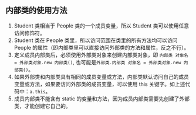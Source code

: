 ## 内部类的使用方法 ##
1. Student 类相当于 People 类的一个成员变量，所以 Student 类可以使用任意访问修饰符。
2. Student 类在 People 类里，所以访问范围在类里的所有方法均可以访问 People 的属性（即内部类里可以直接访问外部类的方法和属性，反之不行）。
3. 定义成员内部类后，必须使用外部类对象来创建内部类对象，即 `内部类 对象名 = 外部类对象.new 内部类()`, 也可能是`外部类.内部类 对象名 = 外部类对象.new 内部类()`。
4. 如果外部类和内部类具有相同的成员变量或方法，内部类默认访问自己的成员变量或方法，如果要访问外部类的成员变量，可以使用 this 关键字。如上述代码中：`a.this`。
5. 成员内部类不能含有 static 的变量和方法，因为成员内部类需要先创建了外部类，才能创建它自己的。